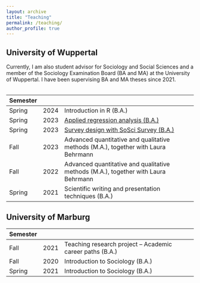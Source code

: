 ```yaml
---
layout: archive
title: "Teaching"
permalink: /teaching/
author_profile: true
---
```


<h2>University of Wuppertal</h2>
Currently, I am also student advisor for Sociology and Social Sciences and a member of the Sociology Examination Board (BA and MA) at the University of Wuppertal. I have been supervising BA and MA theses since 2021. <br> <br>


| Semester      |        |                                                              |
| --------------| ------ | ------------------------------------------------------------ |
| Spring    | 2024   | Introduction in R (B.A.)
| Spring    | 2023   | [Applied regression analysis (B.A.)](https://github.com/isabelhabicht/isabelhabicht.github.io/files/13809076/Syllabus_Angewandte.Regressionsanalysen.pdf)                          |
| Spring    | 2023   | [Survey design with SoSci Survey (B.A.)](https://github.com/isabelhabicht/isabelhabicht.github.io/files/13809081/Syllabus_Fragebogenkonstruktion.pdf)                       |
| Fall    | 2023   | Advanced quantitative and qualitative methods (M.A.), together with Laura Behrmann                   |
| Fall    | 2022   | Advanced quantitative and qualitative methods (M.A.), together with Laura Behrmann             |
| Spring    | 2021   | Scientific writing and presentation techniques (B.A.)         |

<h2>University of Marburg</h2>

| Semester      |        |                                                              |
| --------------| ------ | ------------------------------------------------------------ |
| Fall    | 2021   | Teaching research project – Academic career paths (B.A.)                          |
| Fall    | 2020   | Introduction to Sociology (B.A.)                         |
| Spring    | 2021   | Introduction to Sociology (B.A.)             |


